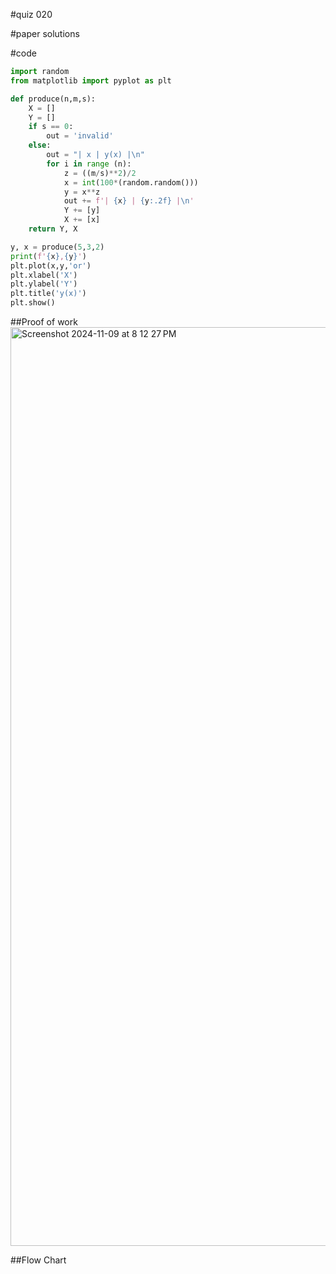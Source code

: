 #quiz 020


#paper solutions


#code
```.py
import random
from matplotlib import pyplot as plt

def produce(n,m,s):
    X = []
    Y = []
    if s == 0:
        out = 'invalid'
    else:
        out = "| x | y(x) |\n"
        for i in range (n):
            z = ((m/s)**2)/2
            x = int(100*(random.random()))
            y = x**z
            out += f'| {x} | {y:.2f} |\n'
            Y += [y]
            X += [x]
    return Y, X

y, x = produce(5,3,2)
print(f'{x},{y}')
plt.plot(x,y,'or')
plt.xlabel('X')
plt.ylabel('Y')
plt.title('y(x)')
plt.show()
```

##Proof of work
<img width="1470" alt="Screenshot 2024-11-09 at 8 12 27 PM" src="https://github.com/user-attachments/assets/fbd65952-2222-4b57-b43f-454f93bbfb45">

##Flow Chart

